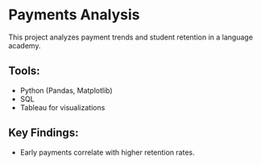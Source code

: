 # Payments Analysis  
This project analyzes payment trends and student retention in a language academy.  

## Tools:
- Python (Pandas, Matplotlib)
- SQL  
- Tableau for visualizations  

## Key Findings:
- Early payments correlate with higher retention rates.  
